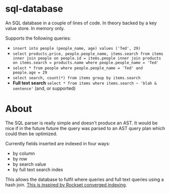 # sql-database

An SQL database in a couple of lines of code. In theory backed by a key value store. In memory only.

Supports the following queries:

* ```insert into people (people_name, age) values ('Ted', 29)```
* ```select products.price, people.people_name, items.search from items inner join people on people.id = items.people inner join products on items.search = products.name where people.people_name = 'Ted'```
* ```select * from people where people.people_name = 'Ted' and people.age = 29```
* ```select search, count(*) from items group by items.search```
* **Full text search** ```select * from items where items.search ~ 'blah & sentence'``` (and, or supported)

# About

The SQL parser is really simple and doesn't produce an AST. It would be nice if in the future future the query was parsed to an AST query plan which could then be optimized.

Currently fields inserted are indexed in four ways:

* by column
* by row
* by search value
* by full text search index

This allows the database to fulfil where queries and full text queries using a hash join. [This is inspired by Rockset converged indexing](https://rockset.com/blog/converged-indexing-the-secret-sauce-behind-rocksets-fast-queries/).


